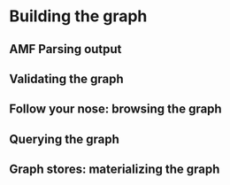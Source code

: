 # Building the graph

## AMF Parsing output

## Validating the graph

## Follow your nose: browsing the graph

## Querying the graph

## Graph stores: materializing the graph
